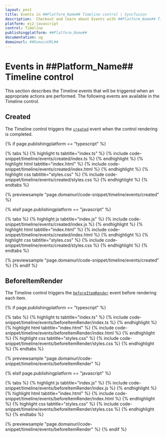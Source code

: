 ```yaml
---
layout: post
title: Events in ##Platform_Name## Timeline control | Syncfusion
description:  Checkout and learn about Events with ##Platform_Name## Timeline control of Syncfusion Essential JS 2 and more.
platform: ej2-javascript
control: Timeline
publishingplatform: ##Platform_Name##
documentation: ug
domainurl: ##DomainURL##
---
```


# Events in ##Platform_Name## Timeline control

This section describes the Timeline events that will be triggered when an appropriate actions are performed. The following events are available in the Timeline control.

## Created

The Timeline control triggers the [`created`](../api/timeline#created) event when the control rendering is completed.

{% if page.publishingplatform == "typescript" %}

 {% tabs %}
{% highlight ts tabtitle="index.ts" %}
{% include code-snippet/timeline/events/created/index.ts %}
{% endhighlight %}
{% highlight html tabtitle="index.html" %}
{% include code-snippet/timeline/events/created/index.html %}
{% endhighlight %}
{% highlight css tabtitle="styles.css" %}
{% include code-snippet/timeline/events/created/styles.css %}
{% endhighlight %}
{% endtabs %}

{% previewsample "page.domainurl/code-snippet/timeline/events/created" %}

{% elsif page.publishingplatform == "javascript" %}

{% tabs %}
{% highlight js tabtitle="index.js" %}
{% include code-snippet/timeline/events/created/index.js %}
{% endhighlight %}
{% highlight html tabtitle="index.html" %}
{% include code-snippet/timeline/events/created/index.html %}
{% endhighlight %}
{% highlight css tabtitle="styles.css" %}
{% include code-snippet/timeline/events/created/styles.css %}
{% endhighlight %}
{% endtabs %}

{% previewsample "page.domainurl/code-snippet/timeline/events/created" %}
{% endif %}

## BeforeItemRender

The Timeline control triggers the [`beforeItemRender`](../api/timeline#beforeItemRender) event before rendering each item.

{% if page.publishingplatform == "typescript" %}

{% tabs %}
{% highlight ts tabtitle="index.ts" %}
{% include code-snippet/timeline/events/beforeItemRender/index.ts %}
{% endhighlight %}
{% highlight html tabtitle="index.html" %}
{% include code-snippet/timeline/events/beforeItemRender/index.html %}
{% endhighlight %}
{% highlight css tabtitle="styles.css" %}
{% include code-snippet/timeline/events/beforeItemRender/styles.css %}
{% endhighlight %}
{% endtabs %}

{% previewsample "page.domainurl/code-snippet/timeline/events/beforeItemRender" %}

{% elsif page.publishingplatform == "javascript" %}

{% tabs %}
{% highlight js tabtitle="index.js" %}
{% include code-snippet/timeline/events/beforeItemRender/index.js %}
{% endhighlight %}
{% highlight html tabtitle="index.html" %}
{% include code-snippet/timeline/events/beforeItemRender/index.html %}
{% endhighlight %}
{% highlight css tabtitle="styles.css" %}
{% include code-snippet/timeline/events/beforeItemRender/styles.css %}
{% endhighlight %}
{% endtabs %}

{% previewsample "page.domainurl/code-snippet/timeline/events/beforeItemRender" %}
{% endif %}